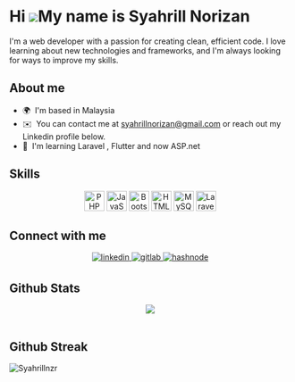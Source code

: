 Hi ![](https://user-images.githubusercontent.com/18350557/176309783-0785949b-9127-417c-8b55-ab5a4333674e.gif)My name is Syahrill Norizan
========================================================================================================================================

I'm a web developer with a passion for creating clean, efficient code. I love learning about new technologies and frameworks, and I'm always looking for ways to improve my skills.

## About me
*   🌍  I'm based in Malaysia 
*   ✉️  You can contact me at [syahrillnorizan@gmail.com](mailto:syahrillnorizan@gmail.com) or reach out my Linkedin profile below.
*   🧠  I'm learning Laravel , Flutter and now ASP.net
  
## Skills
<div align="center">
<a href="https://www.php.net/" target="_blank" rel="noreferrer"><img src="https://raw.githubusercontent.com/danielcranney/readme-generator/main/public/icons/skills/php-colored.svg" width="36" height="36" alt="PHP" /></a>
<a href="https://developer.mozilla.org/en-US/docs/Web/JavaScript" target="_blank" rel="noreferrer"><img src="https://raw.githubusercontent.com/danielcranney/readme-generator/main/public/icons/skills/javascript-colored.svg" width="36" height="36" alt="JavaScript" /></a>
<a href="https://getbootstrap.com/" target="_blank" rel="noreferrer"><img src="https://raw.githubusercontent.com/danielcranney/readme-generator/main/public/icons/skills/bootstrap-colored.svg" width="36" height="36" alt="Bootstrap" /></a>
<a href="https://developer.mozilla.org/en-US/docs/Glossary/HTML5" target="_blank" rel="noreferrer"><img src="https://raw.githubusercontent.com/danielcranney/readme-generator/main/public/icons/skills/html5-colored.svg" width="36" height="36" alt="HTML5" /></a>
<a href="https://www.mysql.com/" target="_blank" rel="noreferrer"><img src="https://raw.githubusercontent.com/danielcranney/readme-generator/main/public/icons/skills/mysql-colored.svg" width="36" height="36" alt="MySQL" /></a>
<a href="https://laravel.com/" target="_blank" rel="noreferrer"><img src="https://raw.githubusercontent.com/danielcranney/readme-generator/main/public/icons/skills/laravel-colored.svg" width="36" height="36" alt="Laravel" /></a>
</p>
</div>
                    
## Connect with me 
<div align="center">
<a href="https://linkedin.com/in/syahrill-norizan" target="_blank">
<img src=https://img.shields.io/badge/linkedin-%231E77B5.svg?&style=for-the-badge&logo=linkedin&logoColor=white alt=linkedin style="margin-bottom: 5px;" />
</a>
<a href="https://gitlab.com/Syahrillnzr" target="_blank">
<img src=https://img.shields.io/badge/gitlab-330F63.svg?&style=for-the-badge&logo=gitlab&logoColor=white alt=gitlab style="margin-bottom: 5px;" />
</a>
<a href="https://hashnode.com/@Syahrillnzr" target="_blank">
<img src=https://img.shields.io/badge/hashnode-%232962FF.svg?&style=for-the-badge&logo=hashnode&logoColor=white alt=hashnode style="margin-bottom: 5px;" />
</a>  
</div>  

## Github Stats  
<div align="center">
<img src="https://github-readme-stats.vercel.app/api?username=Syahrillnzr&show_icons=true&count_private=true&hide_border=true" align="center" />
</div>  

<br/> 

## Github Streak
<p><img align="center" src="https://github-readme-streak-stats.herokuapp.com/?user=Syahrillnzr&" alt="Syahrillnzr" align="center"/></p>
